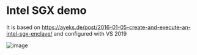 # Intel SGX demo

It is based on https://ayeks.de/post/2016-01-05-create-and-execute-an-intel-sgx-enclave/ and configured with VS 2019

![image](https://user-images.githubusercontent.com/10793075/154807775-c2c321e9-6033-47b7-8922-00513882076f.png)
